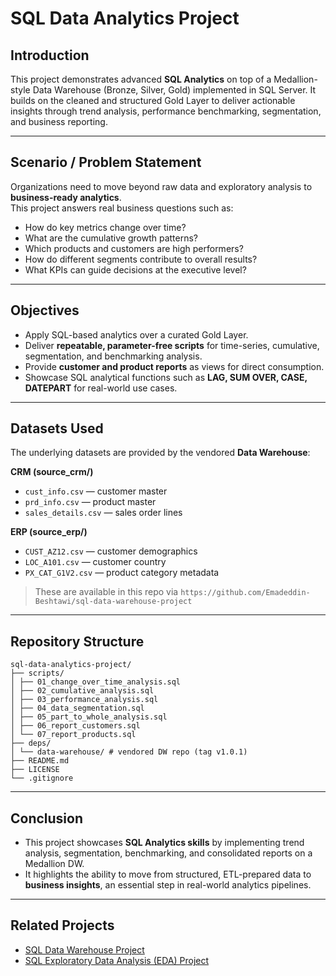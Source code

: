 # SQL Data Analytics Project

## Introduction  

This project demonstrates advanced **SQL Analytics** on top of a Medallion-style Data Warehouse (Bronze, Silver, Gold) implemented in SQL Server. It builds on the cleaned and structured Gold Layer to deliver actionable insights through trend analysis, performance benchmarking, segmentation, and business reporting.


---
## Scenario / Problem Statement  
Organizations need to move beyond raw data and exploratory analysis to **business-ready analytics**.  
This project answers real business questions such as:  
- How do key metrics change over time?  
- What are the cumulative growth patterns?  
- Which products and customers are high performers?  
- How do different segments contribute to overall results?  
- What KPIs can guide decisions at the executive level?  
---
## Objectives  
- Apply SQL-based analytics over a curated Gold Layer.  
- Deliver **repeatable, parameter-free scripts** for time-series, cumulative, segmentation, and benchmarking analysis.  
- Provide **customer and product reports** as views for direct consumption.  
- Showcase SQL analytical functions such as **LAG, SUM OVER, CASE, DATEPART** for real-world use cases.  
---
## Datasets Used
The underlying datasets are provided by the vendored **Data Warehouse**:

**CRM (source_crm/)**
- `cust_info.csv` — customer master
- `prd_info.csv` — product master
- `sales_details.csv` — sales order lines

**ERP (source_erp/)**
- `CUST_AZ12.csv` — customer demographics
- `LOC_A101.csv` — customer country
- `PX_CAT_G1V2.csv` — product category metadata

> These are available in this repo via `https://github.com/Emadeddin-Beshtawi/sql-data-warehouse-project`
---
## Repository Structure  
```text
sql-data-analytics-project/
├── scripts/
│ ├── 01_change_over_time_analysis.sql
│ ├── 02_cumulative_analysis.sql
│ ├── 03_performance_analysis.sql
│ ├── 04_data_segmentation.sql
│ ├── 05_part_to_whole_analysis.sql
│ ├── 06_report_customers.sql
│ └── 07_report_products.sql
├── deps/
│ └── data-warehouse/ # vendored DW repo (tag v1.0.1)
├── README.md
├── LICENSE
└── .gitignore
```

---
## Conclusion  
- This project showcases **SQL Analytics skills** by implementing trend analysis, segmentation, benchmarking, and consolidated reports on a Medallion DW.  
- It highlights the ability to move from structured, ETL-prepared data to **business insights**, an essential step in real-world analytics pipelines.  

---
## Related Projects  
- [SQL Data Warehouse Project](https://github.com/Emadeddin-Beshtawi/sql-data-warehouse-project)  
- [SQL Exploratory Data Analysis (EDA) Project](https://github.com/Emadeddin-Beshtawi/sql-exploratory-data-analysis-project)  

